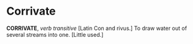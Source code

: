 # Corrivate

**CORRIVATE**, _verb transitive_ \[Latin Con and rivus.\] To draw water out of several streams into one. \[Little used.\]